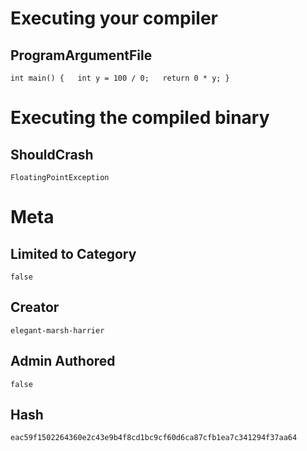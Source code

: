 # Executing your compiler

## ProgramArgumentFile

```
int main() {   int y = 100 / 0;   return 0 * y; }
```

# Executing the compiled binary

## ShouldCrash

```
FloatingPointException
```

# Meta

## Limited to Category

```
false
```

## Creator

```
elegant-marsh-harrier
```

## Admin Authored

```
false
```

## Hash

```
eac59f1502264360e2c43e9b4f8cd1bc9cf60d6ca87cfb1ea7c341294f37aa64
```
